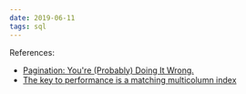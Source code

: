 ```yaml
---
date: 2019-06-11
tags: sql
---
```





References:

- [Pagination: You're (Probably) Doing It Wrong.](https://coderwall.com/p/lkcaag/pagination-you-re-probably-doing-it-wrong)
- [The key to performance is a matching multicolumn index](https://dba.stackexchange.com/a/219810)